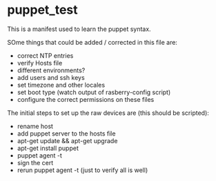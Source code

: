 # puppet_test

This is a manifest used to learn the puppet syntax.

SOme things that could be added / corrected in this file are:
 - correct NTP entries
 - verify Hosts file
 - different environments?
 - add users and ssh keys
 - set timezone and other locales
 - set boot type (watch output of rasberry-config script)
 - configure the correct permissions on these files


 The initial steps to set up the raw devices are (this should be scripted):
  - rename host
  - add puppet server to the hosts file
  - apt-get update && apt-get upgrade
  - apt-get install puppet
  - puppet agent -t
  - sign the cert
  - rerun puppet agent -t (just to verify all is well)
